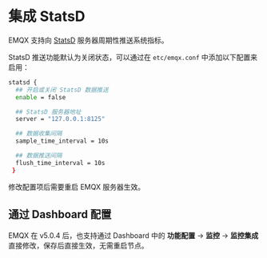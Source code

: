# 集成 StatsD

EMQX 支持向 [StatsD](https://github.com/statsd/statsd) 服务器周期性推送系统指标。

StatsD 推送功能默认为关闭状态，可以通过在 `etc/emqx.conf` 中添加以下配置来启用：

```bash
statsd {
  ## 开启或关闭 StatsD 数据推送
  enable = false

  ## StatsD 服务器地址
  server = "127.0.0.1:8125"

  ## 数据收集间隔
  sample_time_interval = 10s

  ## 数据推送间隔
  flush_time_interval = 10s
 }

```

修改配置项后需要重启 EMQX 服务器生效。

## 通过 Dashboard 配置

EMQX 在 v5.0.4 后，也支持通过 Dashboard 中的 **功能配置** -> **监控** -> **监控集成** 直接修改，保存后直接生效，无需重启节点。
